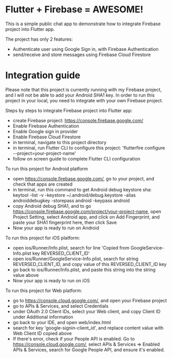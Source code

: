 # Flutter + Firebase = AWESOME!

This is a simple public chat app to demonstrate how to integrate Firebase project into Flutter app. 

The project has only 2 features:
- Authenticate user using Google Sign in, with Firebase Authentication
- send/receive and store messages using Firebase Cloud Firestore 

# Integration guide
Please note that this project is currently running with my Firebase project, and I will not be able to add your Android SHA1 key. In order to run this project in your local, you need to integrate with your own Firebase project.

Steps by steps to integrate Firebase project into Flutter app:
- create Firebase project: https://console.firebase.google.com/
- Enable Firebase Authentication
- Enable Google sign in provider
- Enable Firebase Cloud Firestore
- in terminal, navigate to this project directory
- in terminal, run Flutter CLI to configure this project: 'flutterfire configure --project=your-project-name'
- follow on screen guide to complete Flutter CLI configuration

To run this project for Android platform
- open https://console.firebase.google.com/, go to your project, and check that apps are created
- in terminal, run this command to get Android debug keystore sha: keytool -list -v -keystore ~/.android/debug.keystore -alias androiddebugkey -storepass android -keypass android
- copy Android debug SHA1, and to go https://console.firebase.google.com/project/your-project-name, open Project Setting, select Android app, and click on Add Fingerprint, and paste your SHA1 fingerprint here, then click Save
- Now your app is ready to run on Android

To run this project for iOS platform:
- open ios/Runner/Info.plist, search for line 'Copied from GoogleService-Info.plist key REVERSED_CLIENT_ID'
- open ios/Runner/GoogleService-Info.plist, search for string REVERSED_CLIENT_ID, and copy value of this REVERSED_CLIENT_ID key
- go back to ios/Runner/Info.plist, and paste this string into the string value above
- Now your app is ready to run on iOS

To run this project for Web platform:
- go to https://console.cloud.google.com/, and open your Firebase project
- go to APIs & Services, and select Credentials
- under OAuth 2.0 Client IDs, select your Web client, and copy Client ID under Additional information
- go back to your IDE, and open web/index.html
- search for key 'google-signin-client_id', and replace content value with Web Client ID copied above
- If there's error, check if your People API is enabled. Go to https://console.cloud.google.com/, select APIs & Services => Enabled APIs & Services, search for Google People API, and ensure it's enabled.
